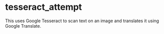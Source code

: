 # tesseract_attempt

This uses Google Tesseract to scan text on an image and translates it using Google Translate. 
